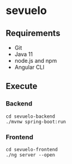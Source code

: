 # sevuelo

## Requirements

- Git
- Java 11
- node.js and npm
- Angular CLI

## Execute

### Backend
```
cd sevuelo-backend
./mvnw spring-boot:run
```


### Frontend
```
cd sevuelo-frontend
./ng server --open
```
